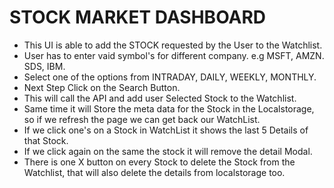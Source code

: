 # STOCK MARKET DASHBOARD

- This UI is able to add the STOCK requested by the User to the Watchlist.
- User has to enter vaid symbol's for different company. e.g MSFT, AMZN. SDS, IBM.
- Select one of the options from INTRADAY, DAILY, WEEKLY, MONTHLY.
- Next Step Click on the Search Button.
- This will call the API and add user Selected Stock to the Watchlist.
- Same time it will Store the meta data for the Stock in the Localstorage, so if we refresh the page we can get back our WatchList.
- If we click one's on a Stock in WatchList it shows the last 5 Details of that Stock.
- If we click again on the same the stock it will remove the detail Modal.
- There is one X button on every Stock to delete the Stock from the Watchlist, that will also delete the details from localstorage too.


